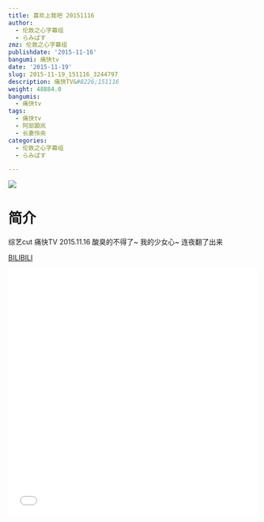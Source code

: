 ```yaml
---
title: 喜欢上我吧 20151116
author:
  - 伦敦之心字幕组
  - らみぱす
zmz: 伦敦之心字幕组
publishdate: '2015-11-16'
bangumi: 痛快tv
date: '2015-11-19'
slug: 2015-11-19_151116_3244797
description: 痛快TV&#8226;151116
weight: 48884.0
bangumis:
  - 痛快tv
tags:
  - 痛快tv
  - 阿部顕岚
  - 长妻怜央
categories:
  - 伦敦之心字幕组
  - らみぱす

---
```

![](https://i.imgur.com/dSEntxd.png)
# 简介  
综艺cut 痛快TV 2015.11.16 酸臭的不得了~   我的少女心~   连夜翻了出来

  [BILIBILI](https://www.bilibili.com/video/av3244797/)

<div class="vcontainer">  <iframe class='video' src="//www.bilibili.com/html/html5player.html?cid=NA&aid=3244797" width="100%" height="500" frameborder="0" allowfullscreen="allowfullscreen"></iframe></div>
